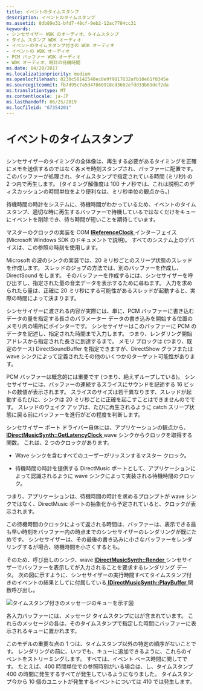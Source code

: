 ```yaml
---
title: イベントのタイムスタンプ
description: イベントのタイムスタンプ
ms.assetid: 8db89e31-bfd7-48cf-9eb2-12ac7784cc31
keywords:
- シンセサイザー WDK のオーディオ、タイムスタンプ
- タイム スタンプ WDK オーディオ
- イベントのタイムスタンプ付きの WDK オーディオ
- イベントの WDK オーディオ
- PCM バッファー WDK オーディオ
- WDK オーディオ、時計の待機時間
ms.date: 04/20/2017
ms.localizationpriority: medium
ms.openlocfilehash: 0230c56142540ec0e9f9017632afb10e61f8345e
ms.sourcegitcommit: fb7d95c7a5d47860918cd3602efdd33b69dcf2da
ms.translationtype: MT
ms.contentlocale: ja-JP
ms.lasthandoff: 06/25/2019
ms.locfileid: "67354201"
---
```

# <a name="time-stamped-events"></a>イベントのタイムスタンプ


## <span id="time_stamped_events"></span><span id="TIME_STAMPED_EVENTS"></span>


シンセサイザーのタイミングの全体像は、再生する必要があるタイミングを正確にメモを送信するのではなく各メモ時刻スタンプされ、バッファーに配置です。 このバッファーが処理され、タイムスタンプで指定されている時間 (ミリ秒) の 2 つ内で再生します。 (タイミング解像度は 100 ナノ秒では、これは説明このディスカッションの時間単位をより便利なは、ミリ秒単位の観点から。)

待機時間の時計をシステムに、待機時間がわかっているため、イベントのタイムスタンプ、適切な時に再生するバッファーで待機しているではなくだけをキューにイベントを削除でき、待ち時間が短いことを期待しています。

マスターのクロックの実装を COM [ **IReferenceClock** ](https://docs.microsoft.com/windows/desktop/wmformat/ireferenceclock)インターフェイス (Microsoft Windows SDK のドキュメントで説明)。 すべてのシステム上のデバイスは、この参照の時刻を使用します。

Microsoft の波のシンクの実装では、20 ミリ秒ごとのスリープ状態のスレッドを作成します。 スレッドのジョブの方法では、別のバッファーを作成し、DirectSound をします。 そのバッファーを作成するには、シンセサイザーを呼び出すし、指定された量の音楽データを表示するために尋ねます。 入力を求められたら量は、正確に 20 ミリ秒にする可能性があるスレッドが起動すると、実際の時間によって決まります。

シンセサイザーに渡される内容が実際には、単に、PCM バッファーに書き込むデータの量を指定する長さのパラメーター データの書き込みを開始する位置のメモリ内の場所にポインターです。 シンセサイザーはこのバッファーに PCM のデータを記述し、指定された時間まで入力します。 つまり、レンダリング開始アドレスから指定された長さに到達するまで。 メモリ ブロックは (つまり、既定のケース) DirectSoundBuffer を指定できますが、DirectShow グラフまたは wave シンクによって定義されたその他のいくつかのターゲット可能性があります。

PCM バッファーは概念的には重要です (つまり、絶えずループしている)。 シンセサイザーには、バッファーの連続するスライスにサウンドを記述する 16 ビットの数値が表示されます。 スライスのサイズは若干異なります、スレッドが起動するたびに、シンクは 20 ミリ秒ごとに正確を起こすことはできませんのでです。 スレッドのウェイク アップは、たびに再生されるように catch スリープ状態に戻る前にバッファーを進行がどの程度を判断します。

シンセサイザー ポート ドライバー自体には、アプリケーションの観点から、 [ **IDirectMusicSynth::GetLatencyClock** ](https://docs.microsoft.com/windows/desktop/api/dmusics/nf-dmusics-idirectmusicsynth-getlatencyclock) wave シンクからクロックを取得する関数。 これは、2 つのクロックがあります。

-   Wave シンクを含むすべてのユーザーがリッスンするマスター クロック。

-   待機時間の時計を提供する DirectMusic ポートとして、アプリケーションによって認識されるように wave シンクによって実装される待機時間のクロック。

つまり、アプリケーションは、待機時間の時計を求めるプロンプトが wave シンクではなく、DirectMusic ポートの抽象化から予定されていると、クロックが表示されます。

この待機時間のクロックによって返される時間は、バッファーは、表示できる最も早い時刻をバッファー内の時点までのシンセサイザーのレンダリングが既にためです。 シンセサイザーは、その最後の書き込みに小さなバッファーをレンダリングするが場合、待機時間を小さくするとも。

そのため、呼び出しのシンク、wave [ **IDirectMusicSynth::Render** ](https://docs.microsoft.com/windows/desktop/api/dmusics/nf-dmusics-idirectmusicsynth-render)シンセサイザーでバッファーを表示してが入力されることを要求するレンダリング データ。 次の図に示すように、シンセサイザーの実行時間すべてタイムスタンプ付きのイベントの結果としてに付属している[ **IDirectMusicSynth::PlayBuffer** ](https://docs.microsoft.com/windows/desktop/api/dmusics/nf-dmusics-idirectmusicsynth-playbuffer)関数呼び出し。

![タイムスタンプ付きのメッセージのキューを示す図](images/dmevents.png)

各入力バッファーには、メッセージ タイムスタンプにはが含まれています。 これらのメッセージの各は、そのタイムスタンプで指定した時間にバッファーに表示されるキューに置かれます。

このモデルの重要な点の 1 つは、タイムスタンプ以外の特定の順序がないことです。 レンダリングの前に、いつでも、キューに追加できるように、これらのイベントをストリーミングします。 すべては、イベント ベース時間に関してです。 たとえば、400 時間単位での参照時刻がいる場合は、し、タイムスタンプ 400 の時間に発生するすべてが発生しているようになりました。 タイムスタンプ今から 10 個のユニットが発生するイベントについては 410 では発生します。

 

 




